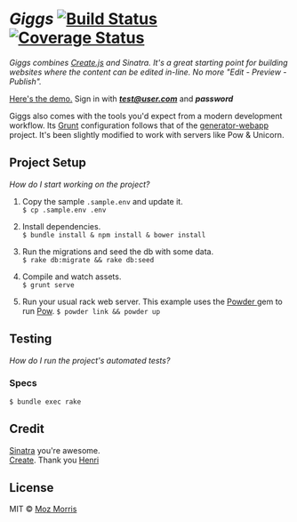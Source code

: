 # _Giggs_ [![Build Status](https://travis-ci.org/MozMorris/giggs.svg?branch=master)](https://travis-ci.org/MozMorris/giggs) [![Coverage Status](https://coveralls.io/repos/MozMorris/giggs/badge.png)](https://coveralls.io/r/MozMorris/giggs)

_Giggs combines [Create.js](http://createjs.org/) and Sinatra. It's a great starting point for building websites where the content can be edited in-line. No more "Edit - Preview - Publish"._

[Here's the demo.](http://giggs.herokuapp.com/) Sign in with ***test@user.com*** and ***password***

Giggs also comes with the tools you'd expect from a modern development workflow. Its [Grunt](http://gruntjs.com/) configuration follows that of the [generator-webapp](https://github.com/yeoman/generator-webapp) project. It's been slightly modified to work with servers like Pow & Unicorn.

## Project Setup

_How do I start working on the project?_

1. Copy the sample `.sample.env` and update it.  
`$ cp .sample.env .env`  

2. Install dependencies.  
`$ bundle install & npm install & bower install`  

3. Run the migrations and seed the db with some data.  
`$ rake db:migrate && rake db:seed`  

4. Compile and watch assets.  
`$ grunt serve`

5. Run your usual rack web server. This example uses the [Powder ](https://github.com/rodreegez/powder) gem to run [Pow](http://pow.cx/).
`$ powder link && powder up`

## Testing

_How do I run the project's automated tests?_

### Specs

`$ bundle exec rake`

<!--## Deploying

### _How to setup the deployment environment_

- _Required heroku addons, packages, or chef recipes._
- _Required environment variables or credentials not included in git._
- _Monitoring services and logging._

### _How to deploy_

## Troubleshooting & Useful Tools

_Examples of common tasks_

> e.g.
>
> - How to make curl requests while authenticated via oauth.
> - How to monitor background jobs.
> - How to run the app through a proxy.

## Contributing changes

- _Internal git workflow_
- _Pull request guidelines_
- _Tracker project_
- _Google group_
- _irc channel_
- _"Please open github issues"_

-->

## Credit

[Sinatra](https://github.com/sinatra/sinatra) you're awesome.  
[Create](https://github.com/bergie/create). Thank you [Henri](https://github.com/bergie)

## License

MIT © [Moz Morris](http://mozmorris.com)
